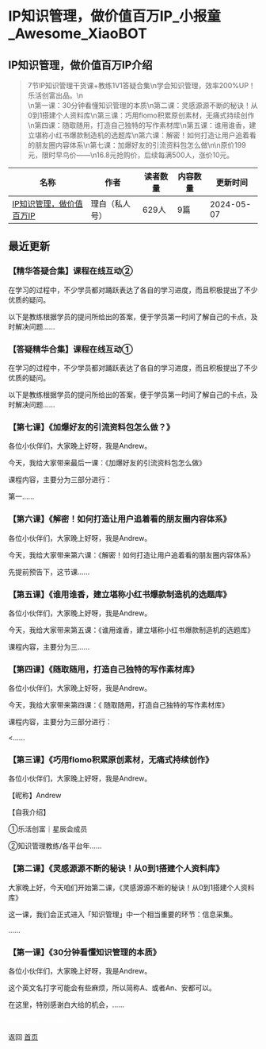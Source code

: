 # IP知识管理，做价值百万IP_小报童_Awesome_XiaoBOT

## IP知识管理，做价值百万IP介绍
> 7节IP知识管理干货课+教练1V1答疑合集\n学会知识管理，效率200%UP！乐活创富出品。\n  
\n第一课：30分钟看懂知识管理的本质\n第二课：灵感源源不断的秘诀！从0到1搭建个人资料库\n第三课：巧用flomo积累原创素材，无痛式持续创作\n第四课：随取随用，打造自己独特的写作素材库\n第五课：谁用谁香，建立堪称小红书爆款制造机的选题库\n第六课：解密！如何打造让用户追着看的朋友圈内容体系\n第七课：加爆好友的引流资料包怎么做\n\n原价199元，限时早鸟价——\n16.8元抢购价，后续每满500人，涨价10元。  
  


|名称|作者|读者数量|内容数量|更新时间|
|---|---|---|---|---|
|[IP知识管理，做价值百万IP](https://xiaobot.net/p/lhcfzsgl?refer=0b133df9-27dc-423b-8101-639049001c13)|理白（私人号）|629人|9篇|2024-05-07|

## 最近更新
### 【精华答疑合集】课程在线互动②

在学习的过程中，不少学员都对踊跃表达了各自的学习进度，而且积极提出了不少优质的疑问。

以下是教练根据学员的提问所给出的答案，便于学员第一时间了解自己的卡点，及时解决问题......

### 【答疑精华合集】课程在线互动①

在学习的过程中，不少学员都对踊跃表达了各自的学习进度，而且积极提出了不少优质的疑问。

以下是教练根据学员的提问所给出的答案，便于学员第一时间了解自己的卡点，及时解决问题......

### 【第七课】《加爆好友的引流资料包怎么做？》

各位小伙伴们，大家晚上好呀，我是Andrew。

今天，我给大家带来最后一课：《加爆好友的引流资料包怎么做》

课程内容，主要分为三部分进行：

第一......

### 【第六课】《解密！如何打造让用户追着看的朋友圈内容体系》

各位小伙伴们，大家晚上好呀，我是Andrew。

今天，我给大家带来第六课：《解密！如何打造让用户追着看的朋友圈内容体系》

先提前预告下，这节课......

### 【第五课】《谁用谁香，建立堪称小红书爆款制造机的选题库》

各位小伙伴们，大家晚上好呀，我是Andrew。

今天，我给大家带来第五课：《谁用谁香，建立堪称小红书爆款制造机的选题库》

课程内容，主要分为三......

### 【第四课】《随取随用，打造自己独特的写作素材库》

各位小伙伴们，大家晚上好呀，我是Andrew。

今天，我给大家带来第四课：《 随取随用，打造自己独特的写作素材库》

课程内容，主要分为三部分进行：

<......

### 【第三课】《巧用flomo积累原创素材，无痛式持续创作》

各位小伙伴们，大家晚上好呀，我是Andrew。

【昵称】Andrew

【自我介绍】

①乐活创富｜星辰会成员

②知识管理教练/各平台年......

### 【第二课】《灵感源源不断的秘诀！从0到1搭建个人资料库》

大家晚上好，今天咱们开始第二课，《灵感源源不断的秘诀！从0到1搭建个人资料库》

这一课，我们会正式进入「知识管理」中一个相当重要的环节：信息采集。

......

### 【第一课】《30分钟看懂知识管理的本质》

各位小伙伴们，大家晚上好呀，我是Andrew。

这个英文名打字可能会有些麻烦，所以简称A、或者An、安都可以。

在这里，特别感谢白大给的机会，......


<a href="https://github.com/Reno9527/awesome-xiaobot" style="color: white; text-decoration: none;">awesome-xiaobot</a>

返回 [首页](../README.md)

